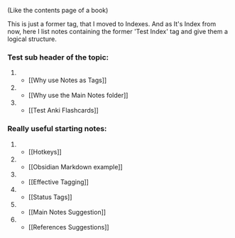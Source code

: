 (Like the contents page of a book)

This is just a former tag, that I moved to Indexes. And as It's Index from now, here I list notes containing the former 'Test Index' tag and give them a logical structure.

### Test sub header of the topic:

1. - [[Why use Notes as Tags]]
2. - [[Why use the Main Notes folder]]
3. - [[Test Anki Flashcards]]

### Really useful starting notes:

1. - [[Hotkeys]]
2. - [[Obsidian Markdown example]]
3. - [[Effective Tagging]]
4. - [[Status Tags]]
5. - [[Main Notes Suggestion]]
6. - [[References Suggestions]]

